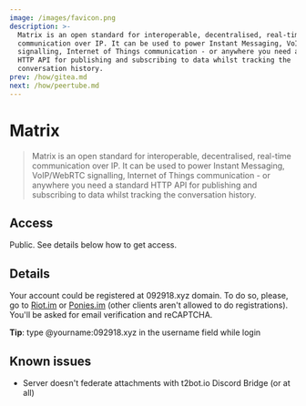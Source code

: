 ```yaml
---
image: /images/favicon.png
description: >-
  Matrix is an open standard for interoperable, decentralised, real-time
  communication over IP. It can be used to power Instant Messaging, VoIP/WebRTC
  signalling, Internet of Things communication - or anywhere you need a standard
  HTTP API for publishing and subscribing to data whilst tracking the
  conversation history.
prev: /how/gitea.md
next: /how/peertube.md
---
```


# Matrix

> Matrix is an open standard for interoperable, decentralised, real-time communication over IP. It can be used to power Instant Messaging, VoIP/WebRTC signalling, Internet of Things communication - or anywhere you need a standard HTTP API for publishing and subscribing to data whilst tracking the conversation history.

## Access

Public. See details below how to get access.

## Details

Your account could be registered at 092918.xyz domain. To do so, please, go to [Riot.im](https://riot.im/develop) or [Ponies.im](https://ponies.im/_matrix/client/develop) (other clients aren't allowed to do registrations). You'll be asked for email verification and reCAPTCHA.

**Tip**: type @yourname:092918.xyz in the username field while login

## Known issues

- Server doesn't federate attachments with t2bot.io Discord Bridge (or at all)
